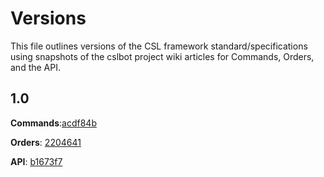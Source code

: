 # Versions

This file outlines versions of the CSL framework standard/specifications using
snapshots of the cslbot project wiki articles for Commands, Orders, and the
API.

## 1.0

**Commands**:[acdf84b](https://github.com/knyte/cslbot/wiki/Commands/acdf84b422880dc8919253aa325c4d1cb08084b1)

**Orders**: [2204641](https://github.com/knyte/cslbot/wiki/Orders/2204641d2e20a077bdf7589b751e7446b604f674)

**API**: [b1673f7](https://github.com/knyte/cslbot/wiki/API/b1673f7fbd931b7c233aada7d119c41e01a5a2a3) 
